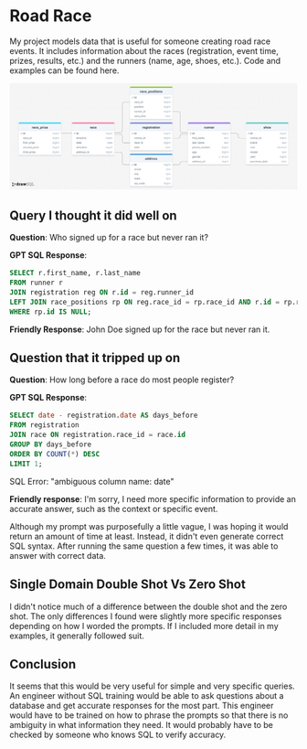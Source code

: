 # Road Race

My project models data that is useful for someone creating road race events. It includes information about the races (registration, event time, prizes, results, etc.) and the runners (name, age, shoes, etc.). Code and examples can be found here.



<img src="schema.png">


## Query I thought it did well on

**Question**: Who signed up for a race but never ran it?

**GPT SQL Response**:
```sql
SELECT r.first_name, r.last_name
FROM runner r
JOIN registration reg ON r.id = reg.runner_id
LEFT JOIN race_positions rp ON reg.race_id = rp.race_id AND r.id = rp.runner_id
WHERE rp.id IS NULL;
```

**Friendly Response**: John Doe signed up for the race but never ran it.


## Question that it tripped up on

**Question**: How long before a race do most people register?

**GPT SQL Response**:
```sql
SELECT date - registration.date AS days_before
FROM registration
JOIN race ON registration.race_id = race.id
GROUP BY days_before
ORDER BY COUNT(*) DESC
LIMIT 1;
```

SQL Error: "ambiguous column name: date"

**Friendly response**: I'm sorry, I need more specific information to provide an accurate answer, such as the context or specific event.

Although my prompt was purposefully a little vague, I was hoping it would return an amount of time at least. Instead, it didn't even generate correct SQL syntax. After running the same question a few times, it was able to answer with correct data. 

## Single Domain Double Shot Vs Zero Shot
I didn't notice much of a difference between the double shot and the zero shot. The only differences I found were slightly more specific responses depending on how I worded the prompts. If I included more detail in my examples, it generally followed suit.

## Conclusion
It seems that this would be very useful for simple and very specific queries. An engineer without SQL training would be able to ask questions about a database and get accurate responses for the most part. This engineer would have to be trained on how to phrase the prompts so that there is no ambiguity in what information they need. It would probably have to be checked by someone who knows SQL to verify accuracy.
